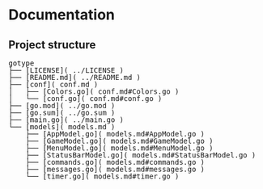 # Documentation

## Project structure

<pre style="line-height: 1">
gotype
├── [LICENSE]( ../LICENSE )
├── [README.md]( ../README.md )
├── [conf]( conf.md )
│   ├── [Colors.go]( conf.md#Colors.go )
│   └── [conf.go]( conf.md#conf.go )
├── [go.mod]( ../go.mod )
├── [go.sum]( ../go.sum )
├── [main.go]( ../main.go )
└── [models]( models.md )
    ├── [AppModel.go]( models.md#AppModel.go )
    ├── [GameModel.go]( models.md#GameModel.go )
    ├── [MenuModel.go]( models.md#MenuModel.go )
    ├── [StatusBarModel.go]( models.md#StatusBarModel.go )
    ├── [commands.go]( models.md#commands.go )
    ├── [messages.go]( models.md#messages.go )
    └── [timer.go]( models.md#timer.go )
<pre>

